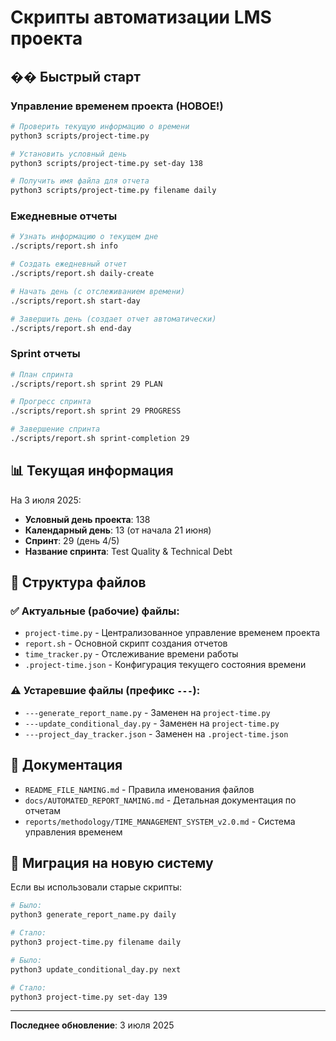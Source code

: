 # Скрипты автоматизации LMS проекта

## �� Быстрый старт

### Управление временем проекта (НОВОЕ!)
```bash
# Проверить текущую информацию о времени
python3 scripts/project-time.py

# Установить условный день
python3 scripts/project-time.py set-day 138

# Получить имя файла для отчета
python3 scripts/project-time.py filename daily
```

### Ежедневные отчеты
```bash
# Узнать информацию о текущем дне
./scripts/report.sh info

# Создать ежедневный отчет
./scripts/report.sh daily-create

# Начать день (с отслеживанием времени)
./scripts/report.sh start-day

# Завершить день (создает отчет автоматически)
./scripts/report.sh end-day
```

### Sprint отчеты
```bash
# План спринта
./scripts/report.sh sprint 29 PLAN

# Прогресс спринта
./scripts/report.sh sprint 29 PROGRESS

# Завершение спринта
./scripts/report.sh sprint-completion 29
```

## 📊 Текущая информация

На 3 июля 2025:
- **Условный день проекта**: 138
- **Календарный день**: 13 (от начала 21 июня)
- **Спринт**: 29 (день 4/5)
- **Название спринта**: Test Quality & Technical Debt

## 📁 Структура файлов

### ✅ Актуальные (рабочие) файлы:
- `project-time.py` - Централизованное управление временем проекта
- `report.sh` - Основной скрипт создания отчетов
- `time_tracker.py` - Отслеживание времени работы
- `.project-time.json` - Конфигурация текущего состояния времени

### ⚠️ Устаревшие файлы (префикс `---`):
- `---generate_report_name.py` - Заменен на `project-time.py`
- `---update_conditional_day.py` - Заменен на `project-time.py`
- `---project_day_tracker.json` - Заменен на `.project-time.json`

## 📖 Документация

- `README_FILE_NAMING.md` - Правила именования файлов
- `docs/AUTOMATED_REPORT_NAMING.md` - Детальная документация по отчетам
- `reports/methodology/TIME_MANAGEMENT_SYSTEM_v2.0.md` - Система управления временем

## 🔄 Миграция на новую систему

Если вы использовали старые скрипты:

```bash
# Было:
python3 generate_report_name.py daily

# Стало:
python3 project-time.py filename daily

# Было:
python3 update_conditional_day.py next

# Стало:
python3 project-time.py set-day 139
```

---

**Последнее обновление**: 3 июля 2025 